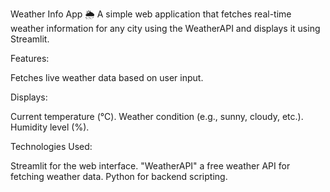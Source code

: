 Weather Info App 🌦️
A simple web application that fetches real-time weather information for any city using the WeatherAPI and displays it using Streamlit.

Features:

Fetches live weather data based on user input.

Displays:

Current temperature (°C).
Weather condition (e.g., sunny, cloudy, etc.).
Humidity level (%).

Technologies Used:

Streamlit for the web interface.
"WeatherAPI" a free weather API for fetching weather data.
Python for backend scripting.
